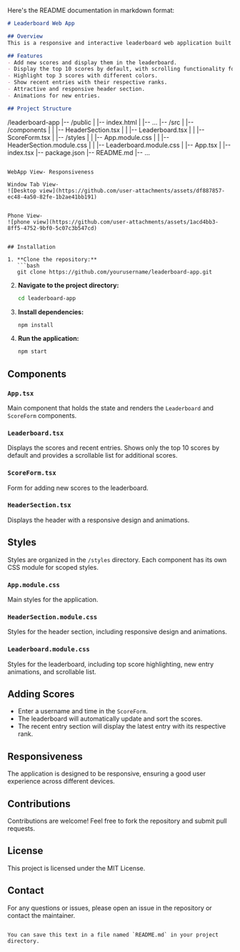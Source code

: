 Here's the README documentation in markdown format:

```markdown
# Leaderboard Web App

## Overview
This is a responsive and interactive leaderboard web application built with React and TypeScript. It allows users to add scores and displays the top scores dynamically. The application features animations, a recent entry section, and attractive styling.

## Features
- Add new scores and display them in the leaderboard.
- Display the top 10 scores by default, with scrolling functionality for additional scores.
- Highlight top 3 scores with different colors.
- Show recent entries with their respective ranks.
- Attractive and responsive header section.
- Animations for new entries.

## Project Structure
```
/leaderboard-app
|-- /public
|   |-- index.html
|   |-- ...
|-- /src
|   |-- /components
|   |   |-- HeaderSection.tsx
|   |   |-- Leaderboard.tsx
|   |   |-- ScoreForm.tsx
|   |-- /styles
|   |   |-- App.module.css
|   |   |-- HeaderSection.module.css
|   |   |-- Leaderboard.module.css
|   |-- App.tsx
|   |-- index.tsx
|-- package.json
|-- README.md
|-- ...
```

WebApp View- Responsiveness

Window Tab View-
![Desktop view](https://github.com/user-attachments/assets/df887857-ec48-4a50-82fe-1b2ae41bb191)


Phone View-
![phone view](https://github.com/user-attachments/assets/1acd4bb3-8ff5-4752-9bf0-5c07c3b547cd)


## Installation

1. **Clone the repository:**
   ```bash
   git clone https://github.com/yourusername/leaderboard-app.git
   ```
2. **Navigate to the project directory:**
   ```bash
   cd leaderboard-app
   ```
3. **Install dependencies:**
   ```bash
   npm install
   ```
4. **Run the application:**
   ```bash
   npm start
   ```

## Components

### `App.tsx`
Main component that holds the state and renders the `Leaderboard` and `ScoreForm` components.

### `Leaderboard.tsx`
Displays the scores and recent entries. Shows only the top 10 scores by default and provides a scrollable list for additional scores.

### `ScoreForm.tsx`
Form for adding new scores to the leaderboard.

### `HeaderSection.tsx`
Displays the header with a responsive design and animations.

## Styles
Styles are organized in the `/styles` directory. Each component has its own CSS module for scoped styles.

### `App.module.css`
Main styles for the application.

### `HeaderSection.module.css`
Styles for the header section, including responsive design and animations.

### `Leaderboard.module.css`
Styles for the leaderboard, including top score highlighting, new entry animations, and scrollable list.

## Adding Scores
- Enter a username and time in the `ScoreForm`.
- The leaderboard will automatically update and sort the scores.
- The recent entry section will display the latest entry with its respective rank.

## Responsiveness
The application is designed to be responsive, ensuring a good user experience across different devices.

## Contributions
Contributions are welcome! Feel free to fork the repository and submit pull requests.

## License
This project is licensed under the MIT License.

## Contact
For any questions or issues, please open an issue in the repository or contact the maintainer.
```

You can save this text in a file named `README.md` in your project directory.
